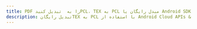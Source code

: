 ---title: PDF را به  تبدیل کنیدPCL، TEX به PCL مبدل رایگان یا Android SDKdescription: تبدیل رایگانTEX به PCL با استفاده از Android Cloud APIs & SDK همچنین اسناد PDF را در Cloud ایجاد، ویرایش و رندر کنید.---